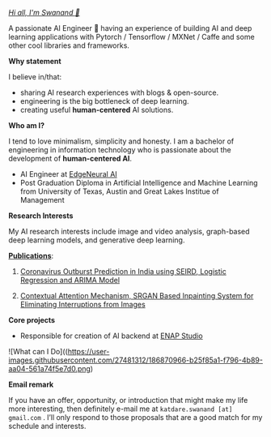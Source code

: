 *[Hi all, I'm Swanand :wave:](https://swanandkatdare.github.io/)*

A passionate AI Engineer 🚀 having an experience of building AI and deep learning applications with Pytorch / Tensorflow / MXNet / Caffe and some other cool libraries and frameworks.


**Why statement**

I believe in/that:
- sharing AI research experiences with blogs & open-source.
- engineering is the big bottleneck of deep learning.
- creating useful **human-centered** AI solutions.

**Who am I?**

I tend to love minimalism, simplicity and honesty. I am a bachelor of engineering in information technology who is passionate about the development of **human-centered AI**.

- AI Engineer at [EdgeNeural AI](https://edgeneural.ai/)
- Post Graduation Diploma in Artificial Intelligence and Machine Learning from 
University of Texas, Austin and Great Lakes Institue of Management

**Research Interests** 

My AI research interests include image and video analysis, graph-based deep learning models, and generative deep learning.

[**Publications**](https://scholar.google.com/citations?view_op=list_works&hl=en&authuser=1&user=E0sB2R0AAAAJ):

1) [Coronavirus Outburst Prediction in India using SEIRD, Logistic Regression and ARIMA Model](https://ieeexplore.ieee.org/abstract/document/9298097)

2) [Contextual Attention Mechanism, SRGAN Based Inpainting System for Eliminating Interruptions from Images](https://arxiv.org/abs/2204.02591)

**Core projects**
- Responsible for creation of AI backend at [ENAP Studio](https://edgeneural.ai/enap_studio/) 

![What can I Do]((https://user-images.githubusercontent.com/27481312/186870966-b25f85a1-f796-4b89-aa04-561a74f5e7d0.png)


**Email remark**

If you have an offer, opportunity, or introduction that might make my life more interesting, then definitely e-mail me at `katdare.swanand [at] gmail.com` . I’ll only respond to those proposals that are a good match for my schedule and interests.
